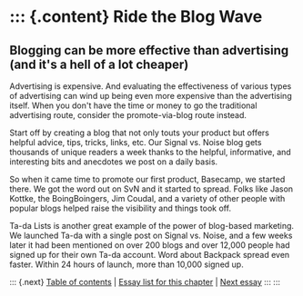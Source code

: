 ::: {.content}
Ride the Blog Wave
==================

Blogging can be more effective than advertising (and it\'s a hell of a lot cheaper)
-----------------------------------------------------------------------------------

Advertising is expensive. And evaluating the effectiveness of various
types of advertising can wind up being even more expensive than the
advertising itself. When you don\'t have the time or money to go the
traditional advertising route, consider the promote-via-blog route
instead.

Start off by creating a blog that not only touts your product but offers
helpful advice, tips, tricks, links, etc. Our Signal vs. Noise blog gets
thousands of unique readers a week thanks to the helpful, informative,
and interesting bits and anecdotes we post on a daily basis.

So when it came time to promote our first product, Basecamp, we started
there. We got the word out on SvN and it started to spread. Folks like
Jason Kottke, the BoingBoingers, Jim Coudal, and a variety of other
people with popular blogs helped raise the visibility and things took
off.

Ta-da Lists is another great example of the power of blog-based
marketing. We launched Ta-da with a single post on Signal vs. Noise, and
a few weeks later it had been mentioned on over 200 blogs and over
12,000 people had signed up for their own Ta-da account. Word about
Backpack spread even faster. Within 24 hours of launch, more than 10,000
signed up.

::: {.next}
[Table of contents](toc.php) \| [Essay list for this
chapter](toc.php#ch13) \| [Next essay](ch13_Solicit_Early.php)
:::
:::
